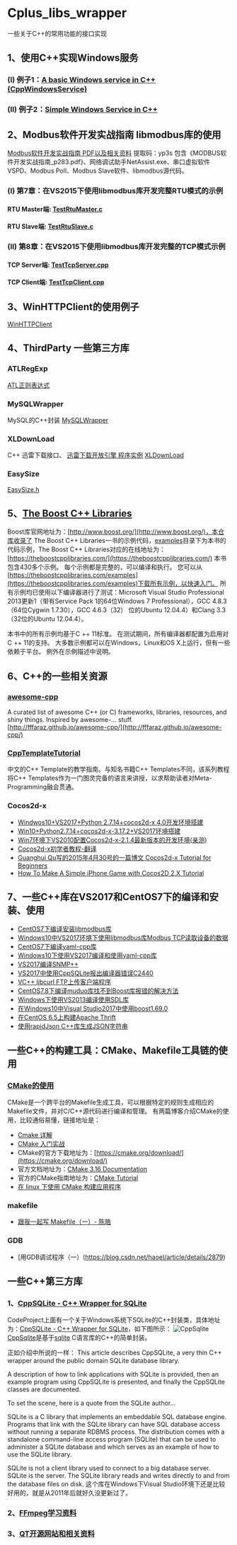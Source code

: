 # Cplus_libs_wrapper
一些关于C++的常用功能的接口实现

## 1、使用C++实现Windows服务
### (I) 例子1：[A basic Windows service in C++ (CppWindowsService)](https://github.com/ccf19881030/Cplus_libs_wrapper/tree/master/sources/A%20basic%20Windows%20service%20in%20C%2B%2B%20(CppWindowsService))
### (II) 例子2：[Simple Windows Service in C++](https://github.com/ccf19881030/Cplus_libs_wrapper/tree/master/sources/Simple%20Windows%20Service%20in%20C%2B%2B)
## 2、Modbus软件开发实战指南 libmodbus库的使用
  [Modbus软件开发实战指南 PDF以及相关资料](https://pan.baidu.com/s/1htat2UfwJJzJIu6MOMe4yw)
提取码：yp3s 
包含《MODBUS软件开发实战指南_p283.pdf》、网络调试助手NetAssist.exe、串口虚拟软件VSPD、Modbus Poll、Modbus Slave软件、libmodbus源代码。
### (I) 第7章：在VS2015下使用libmodbus库开发完整RTU模式的示例
#### RTU Master端:  [TestRtuMaster.c](https://github.com/ccf19881030/Cplus_libs_wrapper/blob/master/sources/MODBUS软件开发实战指南-示例C%2B%2B代码(libmodbus库)/RTU模式源码(Master和Slave)/TestRtuMaster.c)  
#### RTU Slave端:  [TestRtuSlave.c](https://github.com/ccf19881030/Cplus_libs_wrapper/blob/master/sources/MODBUS软件开发实战指南-示例C%2B%2B代码(libmodbus库)/RTU模式源码(Master和Slave)/TestRtuSlave.c)  

### (II) 第8章：在VS2015下使用libmodbus库开发完整的TCP模式示例
#### TCP Server端:  [TestTcpServer.cpp](https://github.com/ccf19881030/Cplus_libs_wrapper/blob/master/sources/MODBUS软件开发实战指南-示例C%2B%2B代码(libmodbus库)/TCP模式源代码(Server和Client)/TestTcpServer.cpp)  
#### TCP Client端:  [TestTcpClient.cpp](https://github.com/ccf19881030/Cplus_libs_wrapper/blob/master/sources/MODBUS软件开发实战指南-示例C%2B%2B代码(libmodbus库)/TCP模式源代码(Server和Client)/TestTcpClient.cpp)  

## 3、WinHTTPClient的使用例子
[WinHTTPClient](https://github.com/ccf19881030/Cplus_libs_wrapper/tree/master/sources/WinHttpClient/WinHttpClient_Src/WinHTTPClient)
## 4、ThirdParty 一些第三方库
### ATLRegExp
[ATL正则表达式](https://github.com/ccf19881030/Cplus_libs_wrapper/tree/master/sources/ThirdParty/ATLRegExp)
### MySQLWrapper
MySQL的C++封装
[MySQLWrapper](https://github.com/ccf19881030/Cplus_libs_wrapper/tree/master/sources/ThirdParty/MySQLWrapper)
### XLDownLoad
C++ 迅雷下载接口、
[迅雷下载开放引擎 程序实例](http://xldoc.xl7.xunlei.com/0000000026/index.html)
[XLDownLoad](https://github.com/ccf19881030/Cplus_libs_wrapper/tree/master/sources/ThirdParty/XLDownLoad)
### EasySize
[EasySize.h](https://github.com/ccf19881030/Cplus_libs_wrapper/blob/master/sources/ThirdParty/EasySize.h)
## 5、[The Boost C++ Libraries](https://theboostcpplibraries.com/)
Boost库官网地址为：[http://www.boost.org/](http://www.boost.org/)，本仓库收录了 The Boost C++ Libraries一书的示例代码，[examples](https://github.com/ccf19881030/Cplus_libs_wrapper/tree/master/sources/Boost%E5%BA%93%E7%A8%8B%E5%BA%8F%E7%A4%BA%E4%BE%8B/Boost_CPlusplus_Libraries_Examples/examples)目录下为本书的代码示例，The Boost C++ Libraries对应的在线地址为：[https://theboostcpplibraries.com/](https://theboostcpplibraries.com/)
本书包含430多个示例。 每个示例都是完整的，可以编译和执行。 您可以从[https://theboostcpplibraries.com/examples](https://theboostcpplibraries.com/examples)下载所有示例，以快速入门。 所有示例均已使用以下编译器进行了测试：Microsoft Visual Studio Professional 2013更新1（带有Service Pack 1的64位Windows 7 Professional），GCC 4.8.3（64位Cygwin 1.7.30），GCC 4.6.3（32） 位的Ubuntu 12.04.4）和Clang 3.3（32位的Ubuntu 12.04.4）。

本书中的所有示例均基于C ++ 11标准。 在测试期间，所有编译器都配置为启用对C ++ 11的支持。 大多数示例都可以在Windows，Linux和OS X上运行，但有一些依赖于平台。 例外在示例描述中说明。

## 6、C++的一些相关资源
### [awesome-cpp](https://github.com/fffaraz/awesome-cpp)
A curated list of awesome C++ (or C) frameworks, libraries, resources, and shiny things. Inspired by awesome-... stuff.
[http://fffaraz.github.io/awesome-cpp/](http://fffaraz.github.io/awesome-cpp/)
### [CppTemplateTutorial](https://github.com/wuye9036/CppTemplateTutorial)
中文的C++ Template的教学指南。与知名书籍C++ Templates不同，该系列教程将C++ Templates作为一门图灵完备的语言来讲授，以求帮助读者对Meta-Programming融会贯通。

### Cocos2d-x
- [Windwos10+VS2017+Python 2.7.14+cocos2d-x 4.0开发环境搭建](https://blog.csdn.net/ccf19881030/article/details/108762154)
- [Win10+Python2.7.14+cocos2d-x-3.17.2+VS2017环境搭建](https://blog.csdn.net/ccf19881030/article/details/108807428)
- [Win7环境下VS2010配置Cocos2d-x-2.1.4最新版本的开发环境(亲测)](https://blog.csdn.net/ccf19881030/article/details/9204801)
- [Cocos2d-x初学者教程-翻译](https://blog.csdn.net/ccf19881030/article/details/108879791)
- [Guanghui Qu写的2015年4月30号的一篇博文 Cocos2d-x Tutorial for Beginners](https://www.raywenderlich.com/1848-cocos2d-x-tutorial-for-beginners)
- [How To Make A Simple iPhone Game with Cocos2D 2.X Tutorial](https://www.raywenderlich.com/2824-how-to-make-a-simple-iphone-game-with-cocos2d-2-x-tutorial)

## 7、一些C++库在VS2017和CentOS7下的编译和安装、使用
- [CentOS7下编译安装libmodbus库](https://blog.csdn.net/ccf19881030/article/details/108695110)
- [Windows10中VS2017环境下使用libmodbus库Modbus TCP读取设备的数据](https://blog.csdn.net/ccf19881030/article/details/108693543)
- [CentOS7下编译yaml-cpp库](https://blog.csdn.net/ccf19881030/article/details/108676702)
- [Windows10下使用VS2017编译和使用yaml-cpp库](https://blog.csdn.net/ccf19881030/article/details/108676484)
- [VS2017编译SNMP++](https://blog.csdn.net/ccf19881030/article/details/108485204)
- [VS2017中使用CppSQLite报出编译器错误C2440](https://blog.csdn.net/ccf19881030/article/details/108116945)
- [VC++ libcurl FTP上传客户端程序](https://blog.csdn.net/ccf19881030/article/details/108082523)
- [CentOS7.8下编译muduo库找不到Boost库报错的解决方法](https://blog.csdn.net/ccf19881030/article/details/107850477)
- [Windows下使用VS2013编译使用SDL库](https://blog.csdn.net/ccf19881030/article/details/107525122)
- [在Windows10中Visual Studio2017中使用boost1.69.0](https://blog.csdn.net/ccf19881030/article/details/104696222)
- [在CentOS 6.5上构建Apache Thrift](https://blog.csdn.net/ccf19881030/article/details/105964759)
- [使用rapidJson C++库生成JSON字符串](https://blog.csdn.net/ccf19881030/article/details/104547929)

## 一些C++的构建工具：CMake、Makefile工具链的使用
### [CMake的使用](https://blog.csdn.net/ccf19881030/article/details/107518640)
  CMake是一个跨平台的Makefile生成工具，可以根据特定的规则生成相应的Makefile文件，并对C/C++源代码进行编译和管理。
 有两篇博客介绍CMake的使用，比较通俗易懂，链接地址是：
* [Cmake 详解](https://blog.codekissyoung.com/常用软件/cmake)
* [CMake 入门实战](https://www.hahack.com/codes/cmake/)
* CMake的官方下载地址为：[https://cmake.org/download/](https://cmake.org/download/)
* 官方文档地址为：[CMake 3.16 Documentation](https://cmake.org/documentation/)
* 官方的CMake指南地址为：[CMake Tutorial](https://cmake.org/cmake/help/latest/guide/tutorial/index.html)
* [在 linux 下使用 CMake 构建应用程序](https://www.ibm.com/developerworks/cn/linux/l-cn-cmake/)

### makefile
- [跟我一起写 Makefile（一）- 陈皓](https://blog.csdn.net/haoel/article/details/2886)

### GDB
- [用GDB调试程序（一）(https://blog.csdn.net/haoel/article/details/2879)

## 一些C++第三方库
### 1、[CppSQLite - C++ Wrapper for SQLite](https://blog.csdn.net/ccf19881030/article/details/108116218)
CodeProject上面有一个关于Windows系统下SQLite的C++封装类，具体地址为：[CppSQLite - C++ Wrapper for SQLite](https://www.codeproject.com/Articles/6343/CppSQLite-C-Wrapper-for-SQLite)，如下图所示：
![CppSqlite](https://img-blog.csdnimg.cn/20200820091952205.png?x-oss-process=image/watermark,type_ZmFuZ3poZW5naGVpdGk,shadow_10,text_aHR0cHM6Ly9ibG9nLmNzZG4ubmV0L2NjZjE5ODgxMDMw,size_16,color_FFFFFF,t_70#pic_center)
[CppSqlite](https://www.codeproject.com/Articles/6343/CppSQLite-C-Wrapper-for-SQLite)是基于[sqlite](https://www.sqlite.org/index.html) C语言库的C++的简单封装。

正如介绍中所说的一样：
This article describes CppSQLite, a very thin C++ wrapper around the public domain SQLite database library.

A description of how to link applications with SQLite is provided, then an example program using CppSQLite is presented, and finally the CppSQLite classes are documented.

To set the scene, here is a quote from the SQLite author...

SQLite is a C library that implements an embeddable SQL database engine. Programs that link with the SQLite library can have SQL database access without running a separate RDBMS process. The distribution comes with a standalone command-line access program (SQLite) that can be used to administer a SQLite database and which serves as an example of how to use the SQLite library.

SQLite is not a client library used to connect to a big database server. SQLite is the server. The SQLite library reads and writes directly to and from the database files on disk.
这个库在Windows下Visual Studio环境下还是比较好用的，就是从2011年后就好久没更新过了。

### 2、[FFmpeg学习资料](https://blog.csdn.net/ccf19881030/article/details/107375563)

### 3、[QT开源网站和相关资料](https://blog.csdn.net/ccf19881030/article/details/104241931)
